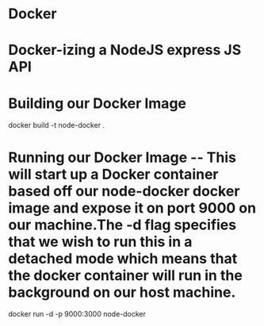 # Docker
# Docker-izing a NodeJS express JS API

# Building our Docker Image

docker build -t node-docker .

# Running our Docker Image -- This will start up a Docker container based off our node-docker docker image and expose it on port 9000 on our machine.The -d flag specifies that we wish to run this in a detached mode which means that the docker container will run in the background on our host machine.

docker run -d -p 9000:3000 node-docker
